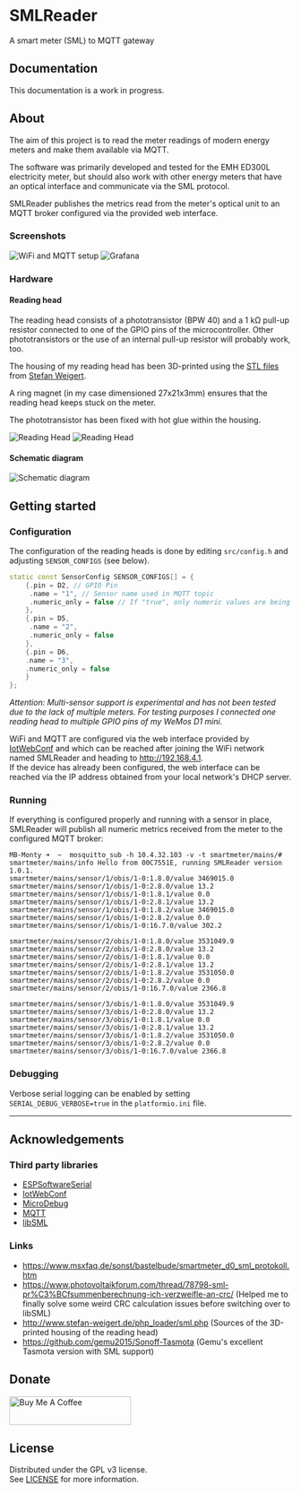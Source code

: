 # SMLReader

A smart meter (SML) to MQTT gateway

## Documentation

This documentation is a work in progress.

## About

The aim of this project is to read the meter readings of modern energy meters and make them available via MQTT.

The software was primarily developed and tested for the EMH ED300L electricity meter, but should also work with other energy meters that have an optical interface and communicate via the SML protocol.

SMLReader publishes the metrics read from the meter's optical unit to an MQTT broker configured via the provided web interface.

### Screenshots
![WiFi and MQTT setup](doc/screenshots/screenshot_setup.png)
![Grafana](doc/screenshots/screenshot_grafana.png)

### Hardware

#### Reading head

The reading head consists of a phototransistor (BPW 40) and a 1 kΩ pull-up resistor connected to one of the GPIO pins of the microcontroller.
Other phototransistors or the use of an internal pull-up resistor will probably work, too.

The housing of my reading head has been 3D-printed using the [STL files](http://www.stefan-weigert.de/php_loader/sml.php) from [Stefan Weigert](http://www.stefan-weigert.de). 

A ring magnet (in my case dimensioned 27x21x3mm) ensures that the reading head keeps stuck on the meter.

The phototransistor has been fixed with hot glue within the housing.

![Reading Head](doc/assets/SMLReader_Img_ReadingHead_small.jpg "Reading Head") ![Reading Head](doc/assets/SMLReader_Img_ReadingHead_Close_small.jpg "Reading Head")

#### Schematic diagram
![Schematic diagram](doc/assets/SMLReader_Schema.png)

## Getting started

### Configuration

The configuration of the reading heads is done by editing `src/config.h` and adjusting  `SENSOR_CONFIGS` (see below).

```c++
static const SensorConfig SENSOR_CONFIGS[] = {
    {.pin = D2, // GPIO Pin
     .name = "1", // Sensor name used in MQTT topic
     .numeric_only = false // If "true", only numeric values are being published via MQTT
    },
    {.pin = D5,
     .name = "2",
     .numeric_only = false
    },
    {.pin = D6,
    .name = "3",
    .numeric_only = false
    }
};
```
*Attention: Multi-sensor support is experimental and has not been tested due to the lack of multiple meters. For testing purposes I connected one reading head to multiple GPIO pins of my WeMos D1 mini.*

WiFi and MQTT are configured via the web interface provided by [IotWebConf](https://github.com/prampec/IotWebConf) and which can be reached after joining the WiFi network named SMLReader and heading to http://192.168.4.1.   
If the device has already been configured,  the web interface can be reached via the IP address obtained from your local network's DHCP server.

### Running

If everything is configured properly and running with a sensor in place, SMLReader will  publish all numeric metrics received from the meter to the configured MQTT broker:

```
MB-Monty ➜  ~  mosquitto_sub -h 10.4.32.103 -v -t smartmeter/mains/#
smartmeter/mains/info Hello from 00C7551E, running SMLReader version 1.0.1.
smartmeter/mains/sensor/1/obis/1-0:1.8.0/value 3469015.0
smartmeter/mains/sensor/1/obis/1-0:2.8.0/value 13.2
smartmeter/mains/sensor/1/obis/1-0:1.8.1/value 0.0
smartmeter/mains/sensor/1/obis/1-0:2.8.1/value 13.2
smartmeter/mains/sensor/1/obis/1-0:1.8.2/value 3469015.0
smartmeter/mains/sensor/1/obis/1-0:2.8.2/value 0.0
smartmeter/mains/sensor/1/obis/1-0:16.7.0/value 302.2

smartmeter/mains/sensor/2/obis/1-0:1.8.0/value 3531049.9
smartmeter/mains/sensor/2/obis/1-0:2.8.0/value 13.2
smartmeter/mains/sensor/2/obis/1-0:1.8.1/value 0.0
smartmeter/mains/sensor/2/obis/1-0:2.8.1/value 13.2
smartmeter/mains/sensor/2/obis/1-0:1.8.2/value 3531050.0
smartmeter/mains/sensor/2/obis/1-0:2.8.2/value 0.0
smartmeter/mains/sensor/2/obis/1-0:16.7.0/value 2366.8

smartmeter/mains/sensor/3/obis/1-0:1.8.0/value 3531049.9
smartmeter/mains/sensor/3/obis/1-0:2.8.0/value 13.2
smartmeter/mains/sensor/3/obis/1-0:1.8.1/value 0.0
smartmeter/mains/sensor/3/obis/1-0:2.8.1/value 13.2
smartmeter/mains/sensor/3/obis/1-0:1.8.2/value 3531050.0
smartmeter/mains/sensor/3/obis/1-0:2.8.2/value 0.0
smartmeter/mains/sensor/3/obis/1-0:16.7.0/value 2366.8
```

### Debugging

Verbose serial logging can be enabled by setting `SERIAL_DEBUG_VERBOSE=true` in the `platformio.ini` file.


---

## Acknowledgements

### Third party libraries
* [ESPSoftwareSerial](https://github.com/plerup/espsoftwareserial)
* [IotWebConf](https://github.com/prampec/IotWebConf)
* [MicroDebug](https://github.com/rlogiacco/MicroDebug)
* [MQTT](https://github.com/256dpi/arduino-mqtt)
* [libSML](https://github.com/volkszaehler/libsml)

### Links

* https://www.msxfaq.de/sonst/bastelbude/smartmeter_d0_sml_protokoll.htm
* https://www.photovoltaikforum.com/thread/78798-sml-pr%C3%BCfsummenberechnung-ich-verzweifle-an-crc/ (Helped me to finally solve some weird CRC calculation issues before switching over to libSML)
* http://www.stefan-weigert.de/php_loader/sml.php (Sources of the 3D-printed housing of the reading head)
* https://github.com/gemu2015/Sonoff-Tasmota (Gemu's excellent Tasmota version with SML support)

## Donate

<a href="https://www.buymeacoffee.com/fkqeNT2" target="_blank"><img src="https://cdn.buymeacoffee.com/buttons/default-green.png" alt="Buy Me A Coffee" height="51" width="217"></a>

## License

Distributed under the GPL v3 license.  
See [LICENSE](LICENSE) for more information.
